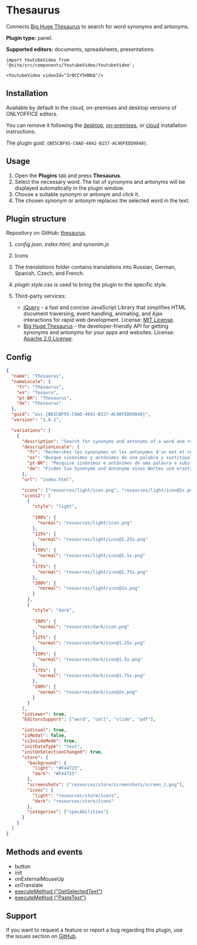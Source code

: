 # Thesaurus

Connects [Big Huge Thesaurus](https://words.bighugelabs.com/) to search for word synonyms and antonyms.

**Plugin type:** panel.

**Supported editors:** documents, spreadsheets, presentations.

```mdx-code-block
import YoutubeVideo from '@site/src/components/YoutubeVideo/YoutubeVideo';

<YoutubeVideo videoId="3r0CCY5HNbQ"/>
```

## Installation

Available by default in the cloud, on-premises and desktop versions of ONLYOFFICE editors.

You can remove it following the [desktop](/site/docs/plugin-and-macros/tutorials/installing/onlyoffice-desktop-editors.md), [on-premises](/site/docs/plugin-and-macros/tutorials/installing/onlyoffice-docs-on-premises.md), or [cloud](/site/docs/plugin-and-macros/tutorials/installing/onlyoffice-cloud.md) installation instructions.

The plugin guid: `{BE5CBF95-C0AD-4842-B157-AC40FEDD9840}`.

## Usage

1. Open the **Plugins** tab and press **Thesaurus**.
2. Select the necessary word. The list of synonyms and antonyms will be displayed automatically in the plugin window.
3. Choose a suitable synonym or antonym and click it.
4. The chosen synonym or antonym replaces the selected word in the text.

## Plugin structure

Repository on GitHub: [thesaurus](https://github.com/ONLYOFFICE/onlyoffice.github.io/tree/master/sdkjs-plugins/content/thesaurus).

1. *config.json*, *index.html*, and *synonim.js*

2. Icons

3. The *translations* folder contains translations into Russian, German, Spanish, Czech, and French.

4. *plugin style.css* is used to bring the plugin to the specific style.

5. Third-party services:

   - [jQuery](https://jquery.com) - a fast and concise JavaScript Library that simplifies HTML document traversing, event handling, animating, and Ajax interactions for rapid web development. License: [MIT License](https://github.com/ONLYOFFICE/onlyoffice.github.io/blob/master/sdkjs-plugins/content/thesaurus/licenses/jQuery.license).
   - [Big Huge Thesaurus](https://words.bighugelabs.com/) - the developer-friendly API for getting synonyms and antonyms for your apps and websites. License: [Apache 2.0 License](https://www.apache.org/licenses/LICENSE-2.0).

## Config

``` json
{
  "name": "Thesaurus",
  "nameLocale": {
    "fr": "Thésaurus",
    "es": "Tesauro",
    "pt-BR": "Thesaurus",
    "de": "Thesaurus"
  },
  "guid": "asc.{BE5CBF95-C0AD-4842-B157-AC40FEDD9840}",
  "version": "1.0.2",

  "variations": [
    {
      "description": "Search for synonyms and antonyms of a word and replace it with the selected one.",
      "descriptionLocale": {
        "fr": "Recherchez les synonymes et les antonymes d'un mot et remplacez-le par le mot sélectionné.",
        "es": "Busque sinónimos y antónimos de una palabra y sustitúyala por la seleccionada.",
        "pt-BR": "Pesquise sinônimos e antônimos de uma palavra e substitua pela selecionada.",
        "de": "Finden Sie Synonyme und Antonyme eines Wortes und ersetzen Sie es durch die ausgewählte Variante."
      },
      "url": "index.html",

      "icons": ["resources/light/icon.png", "resources/light/icon@2x.png"],
      "icons2": [
        {
          "style": "light",
                    
          "100%": {
            "normal": "resources/light/icon.png"
          },
          "125%": {
            "normal": "resources/light/icon@1.25x.png"
          },
          "150%": {
            "normal": "resources/light/icon@1.5x.png"
          },
          "175%": {
            "normal": "resources/light/icon@1.75x.png"
          },
          "200%": {
            "normal": "resources/light/icon@2x.png"
          }
        },
        {
          "style": "dark",
                    
          "100%": {
            "normal": "resources/dark/icon.png"
          },
          "125%": {
            "normal": "resources/dark/icon@1.25x.png"
          },
          "150%": {
            "normal": "resources/dark/icon@1.5x.png"
          },
          "175%": {
            "normal": "resources/dark/icon@1.75x.png"
          },
          "200%": {
            "normal": "resources/dark/icon@2x.png"
          }
        }
      ],
      "isViewer": true,
      "EditorsSupport": ["word", "cell", "slide", "pdf"],

      "isVisual": true,
      "isModal": false,
      "isInsideMode": true,
      "initDataType": "text",
      "initOnSelectionChanged": true,
      "store": {
        "background": {
          "light": "#F44725",
          "dark": "#F44725"
        },
        "screenshots": ["resources/store/screenshots/screen_1.png"],
        "icons": {
          "light": "resources/store/icons",
          "dark": "resources/store/icons"
        },
        "categories": ["specAbilities"]
      }
    }
  ]
}
```

## Methods and events

- button
- init
- onExternalMouseUp
- onTranslate
- [executeMethod ("GetSelectedText")](/docs/plugin-and-macros/interacting-with-editors/text-document-api/Methods/GetSelectedText.md)
- [executeMethod ("PasteText")](/docs/plugin-and-macros/interacting-with-editors/text-document-api/Methods/PasteText.md)

## Support

If you want to request a feature or report a bug regarding this plugin, use the issues section on [GitHub](https://github.com/ONLYOFFICE/onlyoffice.github.io/issues).
